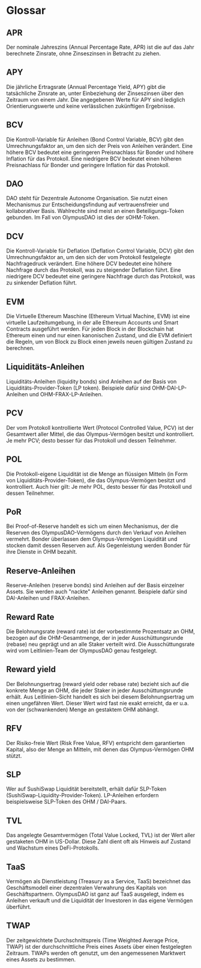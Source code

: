 # Glossar

## APR

Der nominale Jahreszins (Annual Percentage Rate, APR) ist die auf das Jahr berechnete Zinsrate, ohne Zinseszinsen in Betracht zu ziehen.

## APY

Die jährliche Ertragsrate (Annual Percentage Yield, APY) gibt die tatsächliche Zinsrate an, unter Einbeziehung der Zinseszinsen über den Zeitraum von einem Jahr. Die angegebenen Werte für APY sind lediglich Orientierungswerte und keine verlässlichen zukünftigen Ergebnisse.

## BCV

Die Kontroll-Variable für Anleihen (Bond Control Variable, BCV) gibt den Umrechnungsfaktor an, um den sich der Preis von Anleihen verändert. Eine höhere BCV bedeutet eine geringeren Preisnachlass für Bonder und höhere Inflation für das Protokoll. Eine niedrigere BCV bedeutet einen höheren Preisnachlass für Bonder und geringere Inflation für das Protokoll.

## DAO

DAO steht für Dezentrale Autonome Organisation. Sie nutzt einen Mechanismus zur Entscheidungsfindung auf vertrauensfreier und kollaborativer Basis. Wahlrechte sind meist an einen Beteiligungs-Token gebunden. Im Fall von OlympusDAO ist dies der sOHM-Token.

## DCV

Die Kontroll-Variable für Deflation (Deflation Control Variable, DCV) gibt den Umrechnungsfaktor an, um den sich der vom Protokoll festgelegte Nachfragedruck verändert. Eine höhere DCV bedeutet eine höhere Nachfrage durch das Protokoll, was zu steigender Deflation führt. Eine niedrigere DCV bedeutet eine geringere Nachfrage durch das Protokoll, was zu sinkender Deflation führt.

## EVM

Die Virtuelle Ethereum Maschine (Ethereum Virtual Machine, EVM) ist eine virtuelle Laufzeitumgebung, in der alle Ethereum Accounts und Smart Contracts ausgeführt werden. Für jeden Block in der Blockchain hat Ethereum einen und nur einen kanonischen Zustand, und die EVM definiert die Regeln, um von Block zu Block einen jeweils neuen gültigen Zustand zu berechnen.

## Liquiditäts-Anleihen

Liquiditäts-Anleihen (liquidity bonds) sind Anleihen auf der Basis von Liquiditäts-Provider-Token (LP token). Beispiele dafür sind OHM-DAI-LP-Anleihen und OHM-FRAX-LP-Anleihen.

## PCV

Der vom Protokoll kontrollierte Wert (Protocol Controlled Value, PCV) ist der Gesamtwert aller Mittel, die das Olympus-Vermögen besitzt und kontrolliert. Je mehr PCV; desto besser für das Protokoll und dessen Teilnehmer.

## POL

Die Protokoll-eigene Liquidität ist die Menge an flüssigen Mitteln (in Form von Liquiditäts-Provider-Token), die das Olympus-Vermögen besitzt und kontrolliert. Auch hier gilt: Je mehr POL, desto besser für das Protokoll und dessen Teilnehmer.

## PoR

Bei Proof-of-Reserve handelt es sich um einen Mechanismus, der die Reserven des OlympusDAO-Vermögens durch den Verkauf von Anleihen vermehrt. Bonder überlassen dem Olympus-Vermögen Liquidität und stocken damit dessen Reserven auf. Als Gegenleistung werden Bonder für ihre Dienste in OHM bezahlt.

## Reserve-Anleihen

Reserve-Anleihen (reserve bonds) sind Anleihen auf der Basis einzelner Assets. Sie werden auch "nackte" Anleihen genannt. Beispiele dafür sind DAI-Anleihen und FRAX-Anleihen.

## Reward Rate

Die Belohnungsrate (reward rate) ist der vorbestimmte Prozentsatz an OHM, bezogen auf die OHM-Gesamtmenge, der in jeder Ausschüttungsrunde (rebase) neu geprägt und an alle Staker verteilt wird. Die Ausschüttungsrate wird vom Leitlinien-Team der OlympusDAO genau festgelegt.

## Reward yield

Der Belohnungsertrag (reward yield oder rebase rate) bezieht sich auf die konkrete Menge an OHM, die jeder Staker in jeder Ausschüttungsrunde erhält. Aus Leitlinien-Sicht handelt es sich bei diesem Belohnungsertrag um einen ungefähren Wert. Dieser Wert wird fast nie exakt erreicht, da er u.a. von der (schwankenden) Menge an gestaktem OHM abhängt.

## RFV

Der Risiko-freie Wert (Risk Free Value, RFV) entspricht dem garantierten Kapital, also der Menge an Mitteln, mit denen das Olympus-Vermögen OHM stützt.

## SLP

Wer auf SushiSwap Liquidität bereitstellt, erhält dafür SLP-Token (SushiSwap-Liquidity-Provider-Token). LP-Anleihen erfordern beispielsweise SLP-Token des OHM / DAI-Paars.

## TVL

Das angelegte Gesamtvermögen (Total Value Locked, TVL) ist der Wert aller gestaketen OHM in US-Dollar. Diese Zahl dient oft als Hinweis auf Zustand und Wachstum eines DeFi-Protokolls.

## TaaS

Vermögen als Dienstleistung (Treasury as a Service, TaaS) bezeichnet das Geschäftsmodell einer dezentralen Verwahrung des Kapitals von Geschäftspartnern. OlympusDAO ist ganz auf TaaS ausgelegt, indem es Anleihen verkauft und die Liquidität der Investoren in das eigene Vermögen überführt.

## TWAP

Der zeitgewichtete Durchschnittspreis (Time Weighted Average Price, TWAP) ist der durchschnittliche Preis eines Assets über einen festgelegten Zeitraum. TWAPs werden oft genutzt, um den angemessenen Marktwert eines Assets zu bestimmen.
